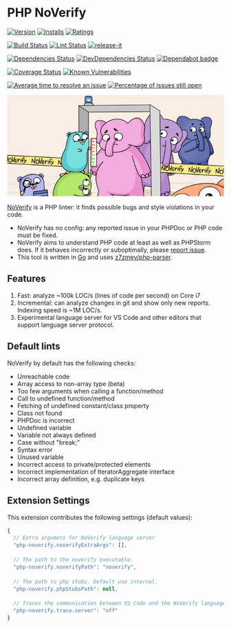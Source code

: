 # PHP NoVerify

[![Version](https://vsmarketplacebadge.apphb.com/version-short/EdgardMessias.php-noverify.svg)](https://marketplace.visualstudio.com/items?itemName=EdgardMessias.php-noverify)
[![Installs](https://vsmarketplacebadge.apphb.com/installs-short/EdgardMessias.php-noverify.svg)](https://marketplace.visualstudio.com/items?itemName=EdgardMessias.php-noverify)
[![Ratings](https://vsmarketplacebadge.apphb.com/rating-short/EdgardMessias.php-noverify.svg)](https://marketplace.visualstudio.com/items?itemName=EdgardMessias.php-noverify)

[![Build Status](https://img.shields.io/github/workflow/status/edgardmessias/vscode.php-noverify/test.svg)](https://github.com/edgardmessias/vscode.php-noverify/actions)
[![Lint Status](https://img.shields.io/github/workflow/status/edgardmessias/vscode.php-noverify/lint.svg?label=lint)](https://github.com/edgardmessias/vscode.php-noverify/actions)
[![release-it](https://img.shields.io/badge/%F0%9F%93%A6%F0%9F%9A%80-release--it-e10079.svg)](https://github.com/release-it/release-it)

[![Dependencies Status](https://david-dm.org/edgardmessias/vscode.php-noverify/status.svg)](https://david-dm.org/edgardmessias/vscode.php-noverify)
[![DevDependencies Status](https://david-dm.org/edgardmessias/vscode.php-noverify/dev-status.svg)](https://david-dm.org/edgardmessias/vscode.php-noverify?type=dev)
[![Dependabot badge](https://badgen.net/dependabot/edgardmessias/vscode.php-noverify/?icon=dependabot)](https://dependabot.com/)

[![Coverage Status](https://codecov.io/gh/edgardmessias/vscode.php-noverify/branch/master/graph/badge.svg)](https://codecov.io/gh/edgardmessias/vscode.php-noverify)
[![Known Vulnerabilities](https://snyk.io/test/github/edgardmessias/vscode.php-noverify/badge.svg)](https://snyk.io/test/github/edgardmessias/vscode.php-noverify)

[![Average time to resolve an issue](https://isitmaintained.com/badge/resolution/edgardmessias/vscode.php-noverify.svg)](https://isitmaintained.com/project/edgardmessias/vscode.php-noverify "Average time to resolve an issue")
[![Percentage of issues still open](https://isitmaintained.com/badge/open/edgardmessias/vscode.php-noverify.svg)](https://isitmaintained.com/project/edgardmessias/vscode.php-noverify "Percentage of issues still open")

![](/resources/noverify_small.png)

[NoVerify](https://github.com/VKCOM/noverify) is a PHP linter: it finds possible bugs and style violations in your code.

* NoVerify has no config: any reported issue in your PHPDoc or PHP code must be fixed.
* NoVerify aims to understand PHP code at least as well as PHPStorm does. If it behaves incorrectly or suboptimally, please [report issue](https://github.com/VKCOM/noverify/issues/new).
* This tool is written in [Go](https://golang.org/) and uses [z7zmey/php-parser](https://github.com/z7zmey/php-parser).

## Features

1. Fast: analyze ~100k LOC/s (lines of code per second) on Core i7
2. Incremental: can analyze changes in git and show only new reports. Indexing speed is ~1M LOC/s.
3. Experimental language server for VS Code and other editors that support language server protocol.

## Default lints

NoVerify by default has the following checks:

- Unreachable code
- Array access to non-array type (beta)
- Too few arguments when calling a function/method
- Call to undefined function/method
- Fetching of undefined constant/class property
- Class not found
- PHPDoc is incorrect
- Undefined variable
- Variable not always defined
- Case without "break;"
- Syntax error
- Unused variable
- Incorrect access to private/protected elements
- Incorrect implementation of IteratorAggregate interface
- Incorrect array definition, e.g. duplicate keys

## Extension Settings

This extension contributes the following settings (default values):

<!--begin-settings-->
```js
{
  // Extra argumets for NoVerify language server
  "php-noverify.noverifyExtraArgs": [],

  // The path to the noverify executable.
  "php-noverify.noverifyPath": "noverify",

  // The path to php stubs. Default use internal.
  "php-noverify.phpStubsPath": null,

  // Traces the communication between VS Code and the NoVerify language server.
  "php-noverify.trace.server": "off"
}
```
<!--end-settings-->
